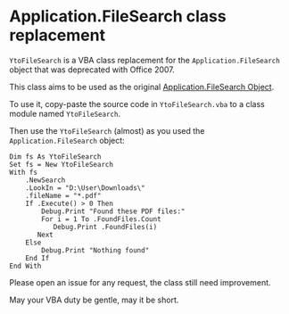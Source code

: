 # Application.FileSearch class replacement

`YtoFileSearch` is a VBA class replacement for the `Application.FileSearch` object that was deprecated with Office 2007.

This class aims to be used as the original [Application.FileSearch Object](https://msdn.microsoft.com/en-us/library/office/aa219847(v=office.11).aspx).

To use it, copy-paste the source code in `YtoFileSearch.vba` to a class module named `YtoFileSearch`.

Then use the `YtoFileSearch` (almost) as you used the `Application.FileSearch` object:

```
Dim fs As YtoFileSearch
Set fs = New YtoFileSearch
With fs
    .NewSearch
    .LookIn = "D:\User\Downloads\"
    .fileName = "*.pdf"
    If .Execute() > 0 Then
        Debug.Print "Found these PDF files:"
        For i = 1 To .FoundFiles.Count
           Debug.Print .FoundFiles(i)
       Next
    Else
        Debug.Print "Nothing found"
    End If
End With
```

Please open an issue for any request, the class still need improvement.

May your VBA duty be gentle, may it be short. 
